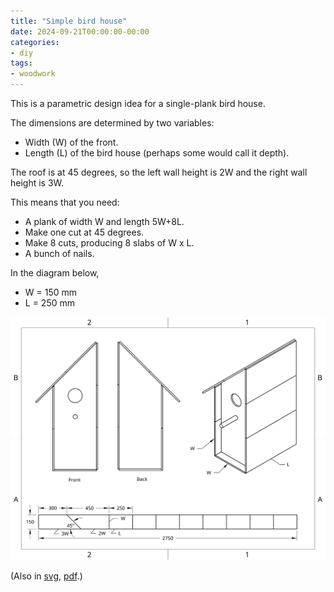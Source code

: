 ```yaml
---
title: "Simple bird house"
date: 2024-09-21T00:00:00-00:00
categories:
- diy
tags:
- woodwork
---
```


This is a parametric design idea for a single-plank bird house.
 
<!--more-->

The dimensions are determined by two variables:

- Width (W) of the front.
- Length (L) of the bird house (perhaps some would call it depth).

The roof is at 45 degrees, so the left wall height is 2W and the right wall height is 3W.

This means that you need:

- A plank of width W and length 5W+8L.
- Make one cut at 45 degrees.
- Make 8 cuts, producing 8 slabs of W x L.
- A bunch of nails.

In the diagram below,

- W = 150 mm
- L = 250 mm

![Drawing of the simple bird house](simple-bird-house.png "Simple bird house")

(Also in [svg](simple-bird-house.svg), [pdf](simple-bird-house.pdf).)
